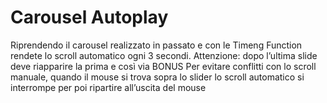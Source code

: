 Carousel Autoplay
===
Riprendendo il carousel realizzato in passato  e con le Timeng Function rendete lo scroll automatico ogni 3 secondi.
Attenzione: dopo l’ultima slide deve riapparire la prima e così via
BONUS
Per evitare conflitti con lo scroll manuale, quando il mouse si trova sopra lo slider lo scroll automatico si interrompe per poi ripartire all’uscita del mouse